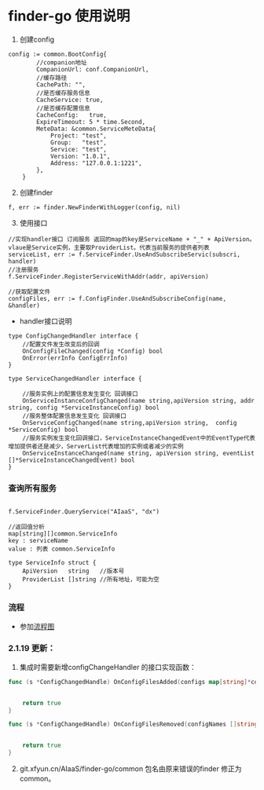 # finder-go 使用说明
1. 创建config

```
config := common.BootConfig{
		//companion地址
		CompanionUrl: conf.CompanionUrl,
		//缓存路径
		CachePath: "",
		//是否缓存服务信息
		CacheService: true,
		//是否缓存配置信息
		CacheConfig:   true,
		ExpireTimeout: 5 * time.Second,
		MeteData: &common.ServiceMeteData{
			Project: "test",
			Group:   "test",
			Service: "test",
			Version: "1.0.1",
			Address: "127.0.0.1:1221",
		},
	}
```
2. 创建finder

```
f, err := finder.NewFinderWithLogger(config, nil)

```
3. 使用接口

```
//实现handler接口 订阅服务 返回的map的key是ServiceName + "_" + ApiVersion。 vlaue是Service实例，主要取ProviderList。代表当前服务的提供者列表
serviceList, err := f.ServiceFinder.UseAndSubscribeServic(subscri, handler)
//注册服务
f.ServiceFinder.RegisterServiceWithAddr(addr, apiVersion)

//获取配置文件
configFiles, err := f.ConfigFinder.UseAndSubscribeConfig(name, &handler)

```

* handler接口说明

```
type ConfigChangedHandler interface {
    //配置文件发生改变后的回调
	OnConfigFileChanged(config *Config) bool
	OnError(errInfo ConfigErrInfo)
}

type ServiceChangedHandler interface {

	//服务实例上的配置信息发生变化 回调接口
	OnServiceInstanceConfigChanged(name string,apiVersion string, addr string, config *ServiceInstanceConfig) bool
	//服务整体配置信息发生变化 回调接口
	OnServiceConfigChanged(name string,apiVersion string,  config *ServiceConfig) bool
	//服务实例发生变化回调接口，ServiceInstanceChangedEvent中的EventType代表增加提供者还是减少，ServerList代表增加的实例或者减少的实例
	OnServiceInstanceChanged(name string, apiVersion string, eventList []*ServiceInstanceChangedEvent) bool
}

```

###  查询所有服务

```

f.ServiceFinder.QueryService("AIaaS", "dx")

//返回值分析
map[string][]common.ServiceInfo 
key : serviceName
value : 列表 common.ServiceInfo 

type ServiceInfo struct {
	ApiVersion   string   //版本号
	ProviderList []string //所有地址，可能为空
}
```

### 流程
* 参加[流程图](https://git.iflytek.com/AIaaS/finder-go/blob/master/%E9%85%8D%E7%BD%AE%E4%B8%AD%E5%BF%83%E6%B5%81%E7%A8%8B.png)

### 2.1.19 更新：

1. 集成时需要新增configChangeHandler 的接口实现函数：
````go
func (s *ConfigChangedHandle) OnConfigFilesAdded(configs map[string]*common.Config) bool {


	return true
}

func (s *ConfigChangedHandle) OnConfigFilesRemoved(configNames []string) bool {


	return true
}

````

2. git.xfyun.cn/AIaaS/finder-go/common 包名由原来错误的finder 修正为common。
